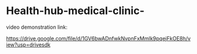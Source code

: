 # Health-hub-medical-clinic-


video demonstration link:

https://drive.google.com/file/d/1GV6bwADnfwkNvpnFxMmlk9pqejFkOE8h/view?usp=drivesdk
